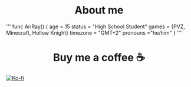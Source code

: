   <h1 align="center">About me</h1>

  '''
  func AriRay() {
    age = 15
    status = "High School Student"
    games = {PVZ, Minecraft, Hollow Knight}
    timezone = "GMT+2"
    pronouns ="he/him"
}
  '''

  <h1 align="center">Buy me a coffee ☕️</h1>

  [![Ko-fi](https://img.shields.io/badge/Ko--fi-F16061?style=for-the-badge&logo=ko-fi&logoColor=white)](https://ko-fi.com/notariray)
